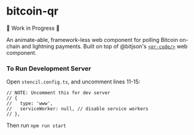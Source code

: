 # bitcoin-qr

🚧 Work in Progress 🚧

An animate-able, framework-less web component for polling Bitcoin on-chain and lightning payments. Built on top of @bitjson's [`<qr-code/>`](https://qr.bitjson.com/) web component.

### To Run Development Server

Open `stencil.config.ts`, and uncomment lines 11-15:

```
// NOTE: Uncomment this for dev server
// {
//   type: 'www',
//   serviceWorker: null, // disable service workers
// },
```

Then run `npm run start`
